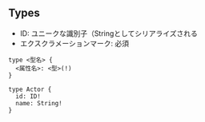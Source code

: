 Types
----

- ID: ユニークな識別子（Stringとしてシリアライズされる
- エクスクラメーションマーク: 必須

```
type <型名> {
  <属性名>: <型>(!)
}
```

```
type Actor {  
  id: ID!
  name: String!
}
```
